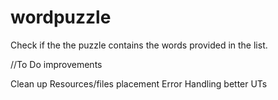 # wordpuzzle
Check if the the puzzle contains the words provided in the list.



//To Do improvements

Clean up Resources/files placement
Error Handling
better UTs
